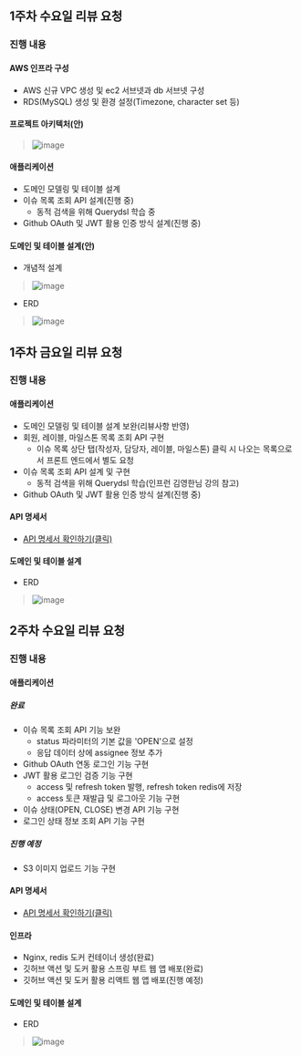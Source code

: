 ## 1주차 수요일 리뷰 요청

### 진행 내용
#### AWS 인프라 구성
+ AWS 신규 VPC 생성 및 ec2 서브넷과 db 서브넷 구성
+ RDS(MySQL) 생성 및 환경 설정(Timezone, character set 등)

#### 프로젝트 아키텍처(안)
> ![image](https://user-images.githubusercontent.com/82401504/173318027-e3b76cd1-f953-4bfe-a0ea-491254fc4f5a.png)

#### 애플리케이션
+ 도메인 모델링 및 테이블 설계
+ 이슈 목록 조회 API 설계(진행 중)
  + 동적 검색을 위해 Querydsl 학습 중
+ Github OAuth 및 JWT 활용 인증 방식 설계(진행 중)

#### 도메인 및 테이블 설계(안)
+ 개념적 설계
> ![image](https://user-images.githubusercontent.com/82401504/173673131-ad29f4e1-af37-40f1-99ca-59e528e1b424.png)
+ ERD
> ![image](https://user-images.githubusercontent.com/82401504/173673708-8eee4da8-e9e8-4d61-bb83-255ec5a2b6e5.png)

## 1주차 금요일 리뷰 요청

### 진행 내용
#### 애플리케이션
+ 도메인 모델링 및 테이블 설계 보완(리뷰사항 반영)
+ 회원, 레이블, 마일스톤 목록 조회 API 구현
  + 이슈 목록 상단 탭(작성자, 담당자, 레이블, 마일스톤) 클릭 시 나오는 목록으로서 프론트 엔드에서 별도 요청
+ 이슈 목록 조회 API 설계 및 구현
  + 동적 검색을 위해 Querydsl 학습(인프런 김영한님 강의 참고)
+ Github OAuth 및 JWT 활용 인증 방식 설계(진행 중)

#### API 명세서
+ <a href="https://near-snipe-0de.notion.site/API-Description-be8af8c4d6b44f668f3a8f03368ea978">API 명세서 확인하기(클릭)</a><br/>

#### 도메인 및 테이블 설계
+ ERD
> ![image](https://user-images.githubusercontent.com/82401504/174156926-30c45c19-01ab-441b-994b-7a7714fa058e.PNG)

## 2주차 수요일 리뷰 요청

### 진행 내용
#### 애플리케이션
##### 완료
+ 이슈 목록 조회 API 기능 보완
  + status 파라미터의 기본 값을 'OPEN'으로 설정
  + 응답 데이터 상에 assignee 정보 추가
+ Github OAuth 연동 로그인 기능 구현
+ JWT 활용 로그인 검증 기능 구현
  + access 및 refresh token 발행, refresh token redis에 저장
  + access 토큰 재발급 및 로그아웃 기능 구현
+ 이슈 상태(OPEN, CLOSE) 변경 API 기능 구현
+ 로그인 상태 정보 조회 API 기능 구현
##### 진행 예정
+ S3 이미지 업로드 기능 구현

#### API 명세서
+ <a href="https://near-snipe-0de.notion.site/API-Description-be8af8c4d6b44f668f3a8f03368ea978">API 명세서 확인하기(클릭)</a><br/>

#### 인프라
+ Nginx, redis 도커 컨테이너 생성(완료)
+ 깃허브 액션 및 도커 활용 스프링 부트 웹 앱 배포(완료)
+ 깃허브 액션 및 도커 활용 리액트 웹 앱 배포(진행 예정)

#### 도메인 및 테이블 설계
+ ERD
> ![image](https://user-images.githubusercontent.com/82401504/174830795-b4674c2b-1faa-4f00-b189-64d9805d64d8.png)
